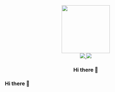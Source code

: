 <div id="header" align="center">
  <img src="https://media.giphy.com/media/ao9DUiTKH60XS/giphy.gif" width="150"/>

  <div id="badges">
  <a href="https://t.me/kosma033">
    <img src="https://img.shields.io/badge/-Telegram-white?logo=telegram&style=for-the-badge">
  </a>
    
  <a href="https://hh.ru/">
    <img src="https://img.shields.io/badge/-HeadHunter-red?logo=HeadHunter&style=for-the-badge">
  </a>
</div>
         
<img src="https://komarev.com/ghpvc/?username=olegkochiev&style=flat-square&color=blue" alt=""/>

  ### Hi there 👋
  
</div>




### Hi there 👋

<!--
**OlegKochiev/OlegKochiev** is a ✨ _special_ ✨ repository because its `README.md` (this file) appears on your GitHub profile.

Here are some ideas to get you started:

- 🔭 I’m currently working on ...
- 🌱 I’m currently learning ...
- 👯 I’m looking to collaborate on ...
- 🤔 I’m looking for help with ...
- 💬 Ask me about ...
- 📫 How to reach me: ...
- 😄 Pronouns: ...
- ⚡ Fun fact: ...
-->
